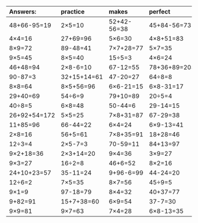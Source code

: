 | Answers: | practice | makes | perfect | ! |
| :--- | :--- | :--- | :--- | :--- |
| 48+66-95=19 | 2×5=10 | 52+42-56=38 | 45+84-56=73 | 2×3-4=2 | 
| 4×4=16 | 27+69=96 | 5×6=30 | 4×8+51=83 | 35+2+34=71 | 
| 8×9=72 | 89-48=41 | 7×7+28=77 | 5×7=35 | 65-61=4 | 
| 9×5=45 | 8×5=40 | 15÷5=3 | 4×6=24 | 9×2=18 | 
| 46+48=94 | 2×8-6=10 | 67-12=55 | 78+36+89=203 | 5×9=45 | 
| 90-87=3 | 32+15+14=61 | 47-20=27 | 64÷8=8 | 9×8=72 | 
| 8×8=64 | 8×5+56=96 | 6×6-21=15 | 6×8-31=17 | 12+96+28=136 | 
| 29+40=69 | 54÷6=9 | 79+10=89 | 20÷5=4 | 4+34+55=93 | 
| 40÷8=5 | 6×8=48 | 50-44=6 | 29-14=15 | 46-44=2 | 
| 26+92+54=172 | 5×5=25 | 7×8+31=87 | 67-29=38 | 32÷8=4 | 
| 11+85=96 | 66-44=22 | 6×4=24 | 6×9-13=41 | 59+18=77 | 
| 2×8=16 | 56+5=61 | 7×8+35=91 | 18+28=46 | 73+26-56=43 | 
| 12÷3=4 | 2×5-7=3 | 70-59=11 | 84+13=97 | 59+4=63 | 
| 9×2+18=36 | 2×3+14=20 | 9×4=36 | 3×9=27 | 52+11+18=81 | 
| 9×3=27 | 16÷2=8 | 46+6=52 | 8×2=16 | 45+8=53 | 
| 24+10+23=57 | 35-11=24 | 9+96-6=99 | 44-24=20 | 7×1=7 | 
| 12÷6=2 | 7×5=35 | 8×7=56 | 45÷9=5 | 7×7+84=133 | 
| 9×1=9 | 97-18=79 | 8×4=32 | 40+37=77 | 19+11+31=61 | 
| 9+82=91 | 15+7+38=60 | 6×9=54 | 37-7=30 | 8×4-20=12 | 
| 9×9=81 | 9×7=63 | 7×4=28 | 6×8-13=35 | 11+43=54 | 
